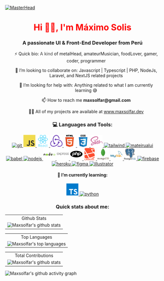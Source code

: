 [![MasterHead](https://i.imgur.com/vAqlNGX.png)](https://maxsolfar.dev)

<h1 align="center" style="color:red">Hi 🤘🏽, I'm Máximo Solis</h1>
<h3 align="center">A passionate UI & Front-End Developer from Perú</h3>

<ul align="center">
  <p>⚡ Quick bio: <span style="color: #3f3f3f;">A kind</span> of metalHead, amateurMusician, foodLover, gamer, coder, programmer</p>
  <p>👯 I’m looking to collaborate on: Javascript | Typescript | PHP, NodeJs, Laravel, and NextJS related projects</p>
  <p>🤔 I’m looking for help with: Anything related to what I am currently learning 😅</p>
  <p>📫 How to reach me <strong>maxsolfar@gmail.com</strong></p>
  <p>👨‍💻 All of my projects are available at <a href="https://www.maxsolfar.dev" target="_blank">www.maxsolfar.dev</a></p>
</ul>

<h3 align="center">💻 Languages and Tools:</h3>
<p align="center">  <a href="https://git-scm.com/" target="_blank" rel="noreferrer"> <img src="https://www.vectorlogo.zone/logos/git-scm/git-scm-icon.svg" alt="git" width="40" height="40"/> </a> <a href="https://developer.mozilla.org/en-US/docs/Web/JavaScript" target="_blank" rel="noreferrer"> <img src="https://raw.githubusercontent.com/devicons/devicon/master/icons/javascript/javascript-original.svg" alt="javascript" width="40" height="40"/> </a> <a href="https://reactjs.org/" target="_blank" rel="noreferrer"> <img src="https://raw.githubusercontent.com/devicons/devicon/master/icons/react/react-original-wordmark.svg" alt="react" width="40" height="40"/> </a> <a href="https://redux.js.org" target="_blank" rel="noreferrer"> <img src="https://raw.githubusercontent.com/devicons/devicon/master/icons/redux/redux-original.svg" alt="redux" width="40" height="40"/> </a>  <a href="https://www.w3.org/html/" target="_blank" rel="noreferrer"> <img src="https://raw.githubusercontent.com/devicons/devicon/master/icons/html5/html5-original-wordmark.svg" alt="html5" width="40" height="40"/> </a> <a href="https://www.w3schools.com/css/" target="_blank" rel="noreferrer"> <img src="https://raw.githubusercontent.com/devicons/devicon/master/icons/css3/css3-original-wordmark.svg" alt="css3" width="40" height="40"/> </a>  <a href="https://sass-lang.com" target="_blank" rel="noreferrer"> <img src="https://raw.githubusercontent.com/devicons/devicon/master/icons/sass/sass-original.svg" alt="sass" width="40" height="40"/> </a>  <a href="https://tailwindcss.com/" target="_blank" rel="noreferrer"> <img src="https://cdn.jsdelivr.net/gh/devicons/devicon/icons/tailwindcss/tailwindcss-plain.svg" alt="tailwind" width="40" height="40"/> </a> <a href="https://mui.com/" target="_blank" rel="noreferrer"> <img src="https://cdn.jsdelivr.net/gh/devicons/devicon/icons/materialui/materialui-original.svg" alt="mateirualui" width="40" height="40"/> </a> <a href="https://babeljs.io/" target="_blank" rel="noreferrer"> <img src="https://www.vectorlogo.zone/logos/babeljs/babeljs-icon.svg" alt="babel" width="40" height="40"/> </a> <a href="https://nodejs.org/es/" target="_blank" rel="noreferrer"> <img src="https://cdn.jsdelivr.net/gh/devicons/devicon/icons/nodejs/nodejs-original.svg" alt="nodejs" width="40" height="40"/> </a>  <a href="https://nodejs.org" target="_blank" rel="noreferrer"> <img src="https://raw.githubusercontent.com/devicons/devicon/master/icons/nodejs/nodejs-original-wordmark.svg" alt="nodejs" width="40" height="40"/> </a> <a href="https://expressjs.com" target="_blank" rel="noreferrer"> <img src="https://raw.githubusercontent.com/devicons/devicon/master/icons/express/express-original-wordmark.svg" alt="express" width="40" height="40"/> </a> <a href="https://www.php.net/" target="_blank" rel="noreferrer"> <img src="https://raw.githubusercontent.com/devicons/devicon/1119b9f84c0290e0f0b38982099a2bd027a48bf1/icons/php/php-plain.svg" alt="php" width="40" height="40"/> </a> <a href="https://laravel.com/" target="_blank" rel="noreferrer"> <img src="https://raw.githubusercontent.com/devicons/devicon/1119b9f84c0290e0f0b38982099a2bd027a48bf1/icons/laravel/laravel-plain-wordmark.svg" alt="laravel" width="40" height="40"/> </a> <a href="https://www.mongodb.com/" target="_blank" rel="noreferrer"> <img src="https://raw.githubusercontent.com/devicons/devicon/master/icons/mongodb/mongodb-original-wordmark.svg" alt="mongodb" width="40" height="40"/> </a><a href="https://www.mysql.com/" target="_blank" rel="noreferrer"> <img src="https://raw.githubusercontent.com/devicons/devicon/master/icons/mysql/mysql-original-wordmark.svg" alt="mysql" width="40" height="40"/> </a>  <a href="https://www.postgresql.org" target="_blank" rel="noreferrer"> <img src="https://raw.githubusercontent.com/devicons/devicon/master/icons/postgresql/postgresql-original-wordmark.svg" alt="postgresql" width="40" height="40"/> </a>  <a href="https://firebase.google.com/" target="_blank" rel="noreferrer"> <img src="https://www.vectorlogo.zone/logos/firebase/firebase-icon.svg" alt="firebase" width="40" height="40"/> </a> <a href="https://heroku.com" target="_blank" rel="noreferrer"> <img src="https://www.vectorlogo.zone/logos/heroku/heroku-icon.svg" alt="heroku" width="40" height="40"/> </a>   <a href="https://www.figma.com/" target="_blank" rel="noreferrer"> <img src="https://www.vectorlogo.zone/logos/figma/figma-icon.svg" alt="figma" width="40" height="40"/> </a> <a href="https://www.adobe.com/in/products/illustrator.html" target="_blank" rel="noreferrer"> <img src="https://www.vectorlogo.zone/logos/adobe_illustrator/adobe_illustrator-icon.svg" alt="illustrator" width="40" height="40"/> </a>  </p>



<h4 align="center">🌱 I’m currently learning:</h4>

<p align="center"> 
<a href="https://www.typescriptlang.org/" target="_blank" rel="noreferrer"> <img src="https://raw.githubusercontent.com/devicons/devicon/master/icons/typescript/typescript-original.svg" alt="typescript" width="40" height="40"/> </a> <a href="https://www.python.org/" target="_blank" rel="noreferrer"> <img src="https://cdn.jsdelivr.net/gh/devicons/devicon/icons/python/python-original.svg" alt="python" width="40" height="40"/> </a> </p>



<h3 align="center">Quick stats about me:</h3>
<table align="center" >
  <tr>
    <td  align="center" >
      Github Stats
    </td>
  </tr>
  <tr>
    <td>
      <img src="https://github-readme-stats.vercel.app/api?username=maxsolfar&show_icons=true&title_color=645AFF&icon_color=645AFF&text_color=9f9f9f&bg_color=151515&count_private=true" alt="Maxsolfar's github stats">
    </td>
  </tr>
</table>

<table align="center" >
  <tr>
    <td  align="center" >
      Top Languages
    </td>
  </tr>
  <tr>
    <td>
      <img src="https://github-readme-stats.vercel.app/api/top-langs/?username=maxsolfar&show_icons=true&title_color=645AFF&icon_color=f6c32c&text_color=9f9f9f&bg_color=151515&count_private=true&layout=compact" alt="Maxsolfar's top languages">
    </td>
  </tr>
</table>

<table align="center" >
  <tr>
    <td  align="center" >
      Total Contributions
    </td>
  </tr>
  <tr>
    <td>
      <img src="https://github-readme-streak-stats.herokuapp.com/?user=maxsolfar&currStreakNum=645AFF&fire=645AFF&ring=645AFF&currStreakLabel=645AFF&theme=dark" alt="Maxsolfar's github stats">
    </td>
  </tr>
</table>

![Maxsolfar's github activity graph](https://github-readme-activity-graph.vercel.app/graph?username=maxsolfar&theme=react-dark)
